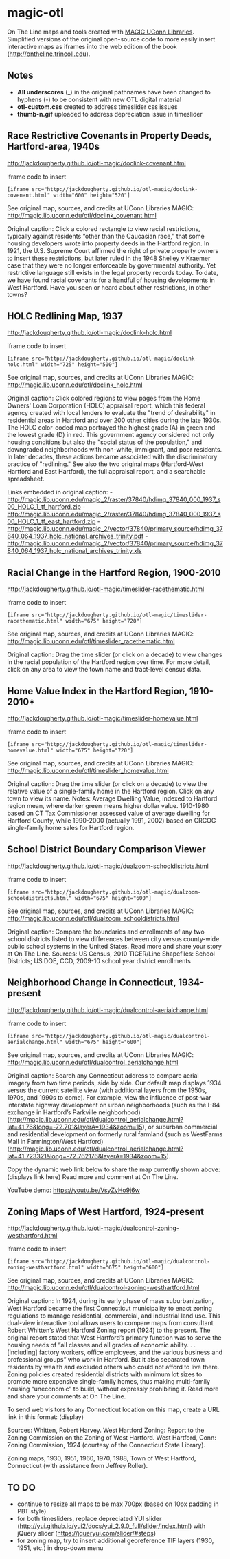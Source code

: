 # magic-otl
On The Line maps and tools created with [MAGIC UConn Libraries](http://magic.lib.uconn.edu). Simplified versions of the original open-source code to more easily insert interactive maps as iframes into the web edition of the book (http://ontheline.trincoll.edu).

## Notes
- **All underscores** (_) in the original pathnames have been changed to hyphens (-) to be consistent with new OTL digital material
- **otl-custom.css** created to address timeslider css issues
- **thumb-n.gif** uploaded to address depreciation issue in timeslider

## Race Restrictive Covenants in Property Deeds, Hartford-area, 1940s
http://jackdougherty.github.io/otl-magic/doclink-covenant.html

iframe code to insert
```
[iframe src="http://jackdougherty.github.io/otl-magic/doclink-covenant.html" width="600" height="520"]
```
See original map, sources, and credits at UConn Libraries MAGIC: http://magic.lib.uconn.edu/otl/doclink_covenant.html

Original caption: Click a colored rectangle to view racial restrictions, typically against residents “other than the Caucasian race,” that some housing developers wrote into property deeds in the Hartford region. In 1921, the U.S. Supreme Court affirmed the right of private property owners to insert these restrictions, but later ruled in the 1948 Shelley v Kraemer case that they were no longer enforceable by governmental authority. Yet restrictive language still exists in the legal property records today. To date, we have found racial covenants for a handful of housing developments in West Hartford. Have you seen or heard about other restrictions, in other towns?

## HOLC Redlining Map, 1937
http://jackdougherty.github.io/otl-magic/doclink-holc.html

iframe code to insert
```
[iframe src="http://jackdougherty.github.io/otl-magic/doclink-holc.html" width="725" height="500"]
```
See original map, sources, and credits at UConn Libraries MAGIC: http://magic.lib.uconn.edu/otl/doclink_holc.html

Original caption: Click colored regions to view pages from the Home Owners' Loan Corporation (HOLC) appraisal report, which this federal agency created with local lenders to evaluate the "trend of desirability" in residential areas in Hartford and over 200 other cities during the late 1930s. The HOLC color-coded map portrayed the highest grade (A) in green and the lowest grade (D) in red. This government agency considered not only housing conditions but also the "social status of the population," and downgraded neighborhoods with non-white, immigrant, and poor residents. In later decades, these actions became associated with the discriminatory practice of "redlining." See also the two original maps (Hartford-West Hartford and East Hartford), the full appraisal report, and a searchable spreadsheet.

Links embedded in original caption:
-http://magic.lib.uconn.edu/magic_2/raster/37840/hdimg_37840_000_1937_s00_HOLC_1_tf_hartford.zip
-http://magic.lib.uconn.edu/magic_2/raster/37840/hdimg_37840_000_1937_s00_HOLC_1_tf_east_hartford.zip
-http://magic.lib.uconn.edu/magic_2/vector/37840/primary_source/hdimg_37840_064_1937_holc_national_archives_trinity.pdf
-http://magic.lib.uconn.edu/magic_2/vector/37840/primary_source/hdimg_37840_064_1937_holc_national_archives_trinity.xls

## Racial Change in the Hartford Region, 1900-2010
http://jackdougherty.github.io/otl-magic/timeslider-racethematic.html

iframe code to insert
```
[iframe src="http://jackdougherty.github.io/otl-magic/timeslider-racethematic.html" width="675" height="720"]
```
See original map, sources, and credits at UConn Libraries MAGIC: http://magic.lib.uconn.edu/otl/timeslider_racethematic.html

Original caption: Drag the time slider (or click on a decade) to view changes in the racial population of the Hartford region over time. For more detail, click on any area to view the town name and tract-level census data.

## Home Value Index in the Hartford Region, 1910-2010*
http://jackdougherty.github.io/otl-magic/timeslider-homevalue.html

iframe code to insert
```
[iframe src="http://jackdougherty.github.io/otl-magic/timeslider-homevalue.html" width="675" height="720"]
```
See original map, sources, and credits at UConn Libraries MAGIC: http://magic.lib.uconn.edu/otl/timeslider_homevalue.html

Original caption: Drag the time slider (or click on a decade) to view the relative value of a single-family home in the Hartford region. Click on any town to view its name. Notes: Average Dwelling Value, indexed to Hartford region mean, where darker green means higher dollar value. 1910-1980 based on CT Tax Commissioner assessed value of average dwelling for Hartford County, while 1990-2000 (actually 1991, 2002) based on CRCOG single-family home sales for Hartford region.

## School District Boundary Comparison Viewer
http://jackdougherty.github.io/otl-magic/dualzoom-schooldistricts.html

iframe code to insert
```
[iframe src="http://jackdougherty.github.io/otl-magic/dualzoom-schooldistricts.html" width="675" height="600"]
```
See original map, sources, and credits at UConn Libraries MAGIC: http://magic.lib.uconn.edu/otl/dualzoom_schooldistricts.html

Original caption: Compare the boundaries and enrollments of any two school districts listed to view differences between city versus county-wide public school systems in the United States. Read more and share your story at On The Line. Sources: US Census, 2010 TIGER/Line Shapefiles: School Districts; US DOE, CCD, 2009-10 school year district enrollments

## Neighborhood Change in Connecticut, 1934-present
http://jackdougherty.github.io/otl-magic/dualcontrol-aerialchange.html

iframe code to insert
```
[iframe src="http://jackdougherty.github.io/otl-magic/dualcontrol-aerialchange.html" width="675" height="600"]
```
See original map, sources, and credits at UConn Libraries MAGIC: http://magic.lib.uconn.edu/otl/dualcontrol_aerialchange.html

Original caption: Search any Connecticut address to compare aerial imagery from two time periods, side by side. Our default map displays 1934 versus the current satellite view (with additional layers from the 1950s, 1970s, and 1990s to come). For example, view the influence of post-war interstate highway development on urban neighborhoods (such as the I-84 exchange in Hartford’s Parkville neighborhood)(http://magic.lib.uconn.edu/otl/dualcontrol_aerialchange.html?lat=41.76&long=-72.701&layerA=1934&zoom=15), or suburban commercial and residential development on formerly rural farmland (such as WestFarms Mall in Farmington/West Hartford)(http://magic.lib.uconn.edu/otl/dualcontrol_aerialchange.html?lat=41.723321&long=-72.762176&layerA=1934&zoom=15).

Copy the dynamic web link below to share the map currently shown above:
(displays link here)
Read more and comment at On The Line.

YouTube demo: https://youtu.be/VsyZyHo9j6w

## Zoning Maps of West Hartford, 1924-present
http://jackdougherty.github.io/otl-magic/dualcontrol-zoning-westhartford.html

iframe code to insert
```
[iframe src="http://jackdougherty.github.io/otl-magic/dualcontrol-zoning-westhartford.html" width="675" height="600"]
```
See original map, sources, and credits at UConn Libraries MAGIC: http://magic.lib.uconn.edu/otl/dualcontrol-zoning-westhartford.html

Original caption: In 1924, during its early phase of mass suburbanization, West Hartford became the first Connecticut municipality to enact zoning regulations to manage residential, commercial, and industrial land use. This dual-view interactive tool allows users to compare maps from consultant Robert Whitten’s West Hartford Zoning report (1924) to the present. The original report stated that West Hartford’s primary function was to serve the housing needs of “all classes and all grades of economic ability. . .[including] factory workers, office employees, and the various business and professional groups” who work in Hartford. But it also separated town residents by wealth and excluded others who could not afford to live there. Zoning policies created residential districts with minimum lot sizes to promote more expensive single-family homes, thus making multi-family housing “uneconomic” to build, without expressly prohibiting it. Read more and share your comments at On The Line.

To send web visitors to any Connecticut location on this map, create a URL link in this format: (display)

Sources: Whitten, Robert Harvey. West Hartford Zoning: Report to the Zoning Commission on the Zoning of West Hartford. West Hartford, Conn: Zoning Commission, 1924 (courtesy of the Connecticut State Library).

Zoning maps, 1930, 1951, 1960, 1970, 1988, Town of West Hartford, Connecticut (with assistance from Jeffrey Roller).

## TO DO
- continue to resize all maps to be max 700px (based on 10px padding in PBT style)
- for both timesliders, replace depreciated YUI slider (http://yui.github.io/yui2/docs/yui_2.9.0_full/slider/index.html) with jQuery slider (https://jqueryui.com/slider/#steps)
- for zoning map, try to insert additional georeference TIF layers (1930, 1951, etc.) in drop-down menu
